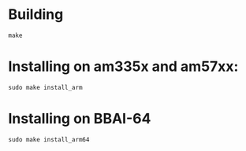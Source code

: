 # Building

```
make
```

# Installing on am335x and am57xx:

```
sudo make install_arm
```

# Installing on BBAI-64

```
sudo make install_arm64
```
